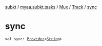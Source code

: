 [subkt](../../../index.md) / [myaa.subkt.tasks](../../index.md) / [Mux](../index.md) / [Track](index.md) / [sync](./sync.md)

# sync

`val sync: `[`Provider`](https://docs.gradle.org/current/javadoc/org/gradle/api/provider/Provider.html)`<`[`String`](https://kotlinlang.org/api/latest/jvm/stdlib/kotlin/-string/index.html)`>`